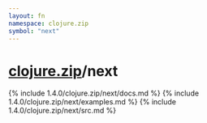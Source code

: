 ```yaml
---
layout: fn
namespace: clojure.zip
symbol: "next"
---
```


# [clojure.zip](../)/next

{% include 1.4.0/clojure.zip/next/docs.md %}
{% include 1.4.0/clojure.zip/next/examples.md %}
{% include 1.4.0/clojure.zip/next/src.md %}

